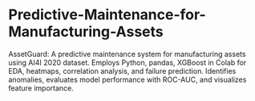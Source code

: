# Predictive-Maintenance-for-Manufacturing-Assets
AssetGuard: A predictive maintenance system for manufacturing assets using AI4I 2020 dataset. Employs Python, pandas, XGBoost in Colab for EDA, heatmaps, correlation analysis, and failure prediction. Identifies anomalies, evaluates model performance with ROC-AUC, and visualizes feature importance.
